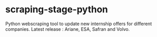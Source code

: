 # scraping-stage-python

Python webscraping tool to update new internship offers for different companies. Latest release : Ariane, ESA, Safran and Volvo.
